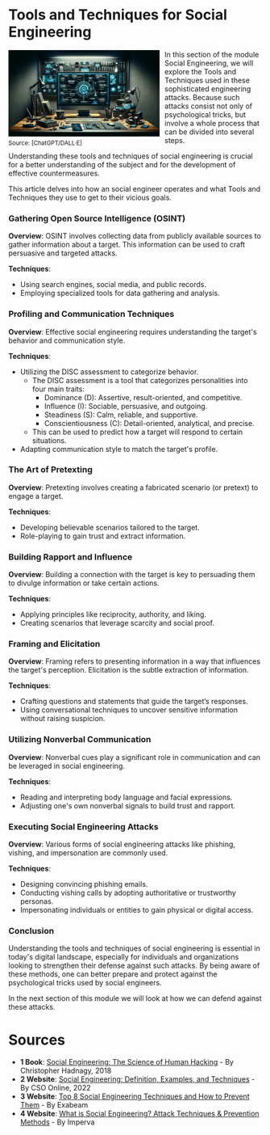 # Tools and Techniques for Social Engineering

<span style="float: left; margin-right: 10px;">
	<img src="../../resources/images/ToolsSocialEngineering.png" alt="Social Engineering" width="300">
	<br>
	<small>Source: [ChatGPT/DALL&middot;E]</small>
</span>
<span>
In this section of the module Social Engineering, we will explore the Tools and Techniques used in these sophisticated engineering attacks. Because such attacks consist not only of psychological tricks, but involve a whole process that can be divided into several steps.

Understanding these tools and techniques of social engineering is crucial for a better understanding of the subject and for the development of effective countermeasures. 

This article delves into how an social engineer operates and what Tools and Techniques they use to get to their vicious goals.
</span>
<div style="clear: both;"></div>

### Gathering Open Source Intelligence (OSINT)

**Overview**: OSINT involves collecting data from publicly available sources to gather information about a target. This information can be used to craft persuasive and targeted attacks.

**Techniques**:
- Using search engines, social media, and public records.
- Employing specialized tools for data gathering and analysis.

### Profiling and Communication Techniques

**Overview**: Effective social engineering requires understanding the target's behavior and communication style.

**Techniques**:
- Utilizing the DISC assessment to categorize behavior.
  - The DISC assessment is a tool that categorizes personalities into four main traits:
    - Dominance (D): Assertive, result-oriented, and competitive.
    - Influence (I): Sociable, persuasive, and outgoing.
    - Steadiness (S): Calm, reliable, and supportive.
    - Conscientiousness (C): Detail-oriented, analytical, and precise.
  - This can be used to predict how a target will respond to certain situations.
- Adapting communication style to match the target's profile.

### The Art of Pretexting

**Overview**: Pretexting involves creating a fabricated scenario (or pretext) to engage a target.

**Techniques**:
- Developing believable scenarios tailored to the target.
- Role-playing to gain trust and extract information.

### Building Rapport and Influence

**Overview**: Building a connection with the target is key to persuading them to divulge information or take certain actions.

**Techniques**:
- Applying principles like reciprocity, authority, and liking.
- Creating scenarios that leverage scarcity and social proof.

### Framing and Elicitation

**Overview**: Framing refers to presenting information in a way that influences the target's perception. Elicitation is the subtle extraction of information.

**Techniques**:
- Crafting questions and statements that guide the target’s responses.
- Using conversational techniques to uncover sensitive information without raising suspicion.

### Utilizing Nonverbal Communication

**Overview**: Nonverbal cues play a significant role in communication and can be leveraged in social engineering.

**Techniques**:
- Reading and interpreting body language and facial expressions.
- Adjusting one's own nonverbal signals to build trust and rapport.

### Executing Social Engineering Attacks

**Overview**: Various forms of social engineering attacks like phishing, vishing, and impersonation are commonly used.

**Techniques**:
- Designing convincing phishing emails.
- Conducting vishing calls by adopting authoritative or trustworthy personas.
- Impersonating individuals or entities to gain physical or digital access.

### Conclusion
Understanding the tools and techniques of social engineering is essential in today's digital landscape, especially for individuals and organizations looking to strengthen their defense against such attacks. By being aware of these methods, one can better prepare and protect against the psychological tricks used by social engineers.

In the next section of this module we will look at how we can defend against these attacks.

# Sources
- **1 Book**: [Social Engineering: The Science of Human Hacking](https://www.amazon.com/Social-Engineering-Science-Human-Hacking/dp/111943338X) - By Christopher Hadnagy, 2018
- **2 Website**: [Social Engineering: Definition, Examples, and Techniques](https://www.csoonline.com/article/571993/social-engineering-definition-examples-and-techniques.html) - By CSO Online, 2022
- **3 Website**: [Top 8 Social Engineering Techniques and How to Prevent Them](https://www.exabeam.com/information-security/top-8-social-engineering-techniques-and-how-to-prevent-them-2022/) - By Exabeam
- **4 Website**: [What is Social Engineering? Attack Techniques & Prevention Methods](https://www.imperva.com/learn/application-security/social-engineering-attack/) - By Imperva

